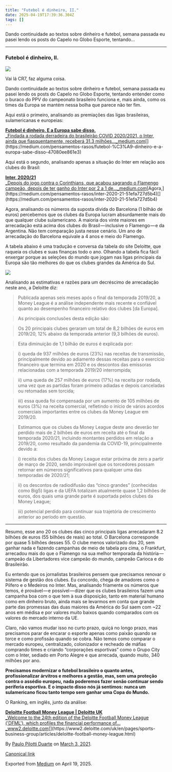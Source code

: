 ```yaml
---
title: "Futebol é dinheiro, II."
date: 2025-04-19T17:39:36.304Z
tags: []
---
```


Dando continuidade ao textos sobre dinheiro e futebol, semana passada eu pasei lendo os posts do Capelo no Globo Esporte, tentando…

* * *

### Futebol é dinheiro, II.

![](https://cdn-images-1.medium.com/max/800/0*gwsPOByhao7ACF9I.jpg)

Vai lá CR7, faz alguma coisa.

Dando continuidade ao textos sobre dinheiro e futebol, semana passada eu pasei lendo os posts do Capelo no Globo Esporte, tentando entender como o buraco do PPV do campeonato brasileiro funciona e, mais ainda, como os times da Europa se mantém nessa bolha que parece não ter fim.

Aqui está o primeiro, analisando as premiações das ligas brasileiras, sulamericanas e europeias:

[**Futebol é dinheiro. E a Europa sabe disso.**  
_Findada a rodada derradeira do brasileirão COVID 2020/2021, o Inter, ainda que fiasquentamente, receberá 31.3 milhões…_medium.com](https://medium.com/pensamentos-rasos/futebol-%C3%A9-dinheiro-e-a-europa-sabe-disso-47080ee861e3 "https://medium.com/pensamentos-rasos/futebol-%C3%A9-dinheiro-e-a-europa-sabe-disso-47080ee861e3")[](https://medium.com/pensamentos-rasos/futebol-%C3%A9-dinheiro-e-a-europa-sabe-disso-47080ee861e3)

Aqui está o segundo, analisando apenas a situação do Inter em relação aos clubes do Brasil:

[**Inter, 2020/21**  
_Depois do jogo contra o Corinthians, que acabou sagrando o Flamengo campeão, depois de ter ganho do Inter por 2 a 1 de…_medium.com](https://medium.com/pensamentos-rasos/inter-2020-21-51efa727d5b4 "https://medium.com/pensamentos-rasos/inter-2020-21-51efa727d5b4")[Agora,](https://medium.com/pensamentos-rasos/inter-2020-21-51efa727d5b4)[](https://medium.com/pensamentos-rasos/inter-2020-21-51efa727d5b4)

Agora, analisando os números da suposta dívida do Barcelona (1 bilhão de euros) percebemos que os clubes da Europa lucram absurdamente mais do que qualquer clube sulamericano. A maioria dos vinte maiores em arrecadação está acima dos clubes do Brasil — inclusive o Flamengo — e da Argentina. Não tem comparação justa nesse cenário. Um ano de arrecadação do Barcelona equivale a 4 anos e meio do Flamengo.

A tabela abaixo é uma tradução e conversa da tabela do site Deloitte, que raqueia os clubes e suas finanças todo o ano. Olhando a tabela fica fácil enxergar porque as seleções do mundo que jogam nas ligas principais da Europa são tão melhores do que os clubes grandes da América do Sul.

![](https://cdn-images-1.medium.com/max/800/1*DGDz0Ylc3PRQ94z1ER2qhQ.png)

Analisando as estimativas e razões para um decréscimo de arrecadação neste ano, a Deloitte diz:

> Publicada apenas seis meses após o final da temporada 2019/20, a Money League é a análise independente mais recente e confiável quanto ao desempenho financeiro relativo dos clubes \[da Europa\].

> As principais conclusões desta edição são:

> Os 20 principais clubes geraram um total de 8,2 bilhões de euros em 2019/20, 12% abaixo da temporada anterior (9,3 bilhões de euros).

> Esta diminuição de 1,1 bilhão de euros é explicada por:

> i) queda de 937 milhões de euros (23%) nas receitas de transmissão, principalmente devido ao adiamento dessas receitas para o exercício financeiro que termina em 2020 e os descontos das emissoras relacionadas com a temporada 2019/20 interrompida;

> ii) uma queda de 257 milhões de euros (17%) na receita por rodada, uma vez que as partidas foram primeiro adiadas e depois canceladas ou retomadas sem torcida;

> iii) essa queda foi compensada por um aumento de 105 milhões de euros (3%) na receita comercial, refletindo o início de vários acordos comerciais importantes entre os clubes da Money League em 2019/20.

> Estimamos que os clubes da Money League deste ano deverão ter perdido mais de 2 bilhões de euros em receita até o final da temporada 2020/21, incluindo montantes perdidos em relação a 2019/20, como resultado da pandemia da COVID-19, principalmente devido a:

> i) receita dos clubes da Money League estar próxima de zero a partir de março de 2020, sendo improvável que os torcedores possam retornar em números significativos para qualquer uma das temporadas de 2020/21;

> ii) os descontos de radiodifusão das “cinco grandes” (conhecidas como Big5) ligas e da UEFA totalizam atualmente quase 1,2 bilhões de euros, dos quais uma grande parte é suportada pelos clubes da Money League;

> iii) potencial perdido para continuar sua trajetória de crescimento anterior ao período em questão.

* * *

Resumo, esse ano 20 os clubes das cinco principais ligas arrecadaram 8.2 bilhões de euros (55 bilhões de reais) ao total. O Barcelona corresponde por quase 5 bilhões desses 55. O clube menos valorizado dos 20, sem ganhar nada e fazendo campanhas de meio de tabela pra cima, o Frankfurt, arrecadou mais do que o Flamengo na sua melhor temporada da história — campeão da Libertadores vice campeão do mundo, campeão Carioca e do Brasileirão.

Eu entendo que os jornalistas brasileiros pensem que precisamos renovar o sistema de gestão dos clubes. Eu concordo, chega de amadores como o Píifero e o Medeiros no Inter. Mas, analisando friamente os números que temos, é provável — e possível — dizer que os clubes brasileiros fazem uma campanha boa com o que tem à sua disposição, tanto em material humano como em dinheiro bruto, ainda mais se levarmos em conta que grande parte das promessas das duas maiores da América do Sul saem com ~22 anos em médisa e por valores muito baixos quando comparados com os valores do mercado interno da UE.

Claro, não vamos mudar isso no curto prazo, quiçá no longo prazo, mas precisamos parar de encarar o esporte apenas como paixão quando se torce e como profissão quando se cobra. Não temos como comparar o mercado europeu, centralizado, colonizador e recheado de máfias comprando times e criando “corporações esportivas” como o Grupo City com o Inter, sediado em Porto Alegre e que arrecada, quando muito, 340 milhões por ano.

**Precisamos modernizar o futebol brasileiro o quanto antes, profissionalizar árvitros e melhores a gestão, mas, sem uma proteção contra o assédio europeu, nada poderemos fazer senão continuar sendo periferia esportiva. E o impacto disso nós já sentimos: nunca um sulamericano ficou tanto tempo sem ganhar uma Copa do Mundo.**

O Ranking, em inglês, junto da análise:

[**Deloitte Football Money League | Deloitte UK**  
_Welcome to the 24th edition of the Deloitte Football Money League ('DFML'), which profiles the financial performance of…_www2.deloitte.com](https://www2.deloitte.com/uk/en/pages/sports-business-group/articles/deloitte-football-money-league.html "https://www2.deloitte.com/uk/en/pages/sports-business-group/articles/deloitte-football-money-league.html")[](https://www2.deloitte.com/uk/en/pages/sports-business-group/articles/deloitte-football-money-league.html)

By [Paulo Pilotti Duarte](https://medium.com/@paulopilotti) on [March 3, 2021](https://medium.com/p/878c1ba319f7).

[Canonical link](https://medium.com/@paulopilotti/futebol-%C3%A9-dinheiro-ii-878c1ba319f7)

Exported from [Medium](https://medium.com) on April 19, 2025.